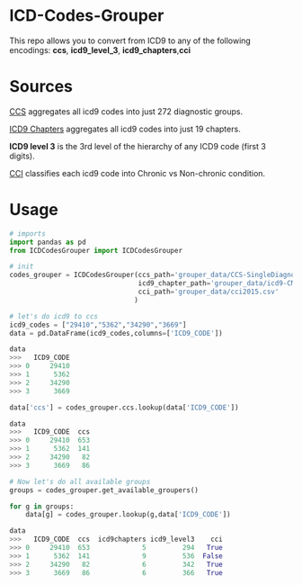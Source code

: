 # ICD-Codes-Grouper
 
This repo allows you to convert from ICD9 to any of the following encodings: **ccs**, **icd9_level_3**, **icd9_chapters**,**cci** 

# Sources

[CCS](https://www.hcup-us.ahrq.gov/toolssoftware/ccs/ccs.jsp) aggregates all icd9 codes into just 272 diagnostic groups.

[ICD9 Chapters](https://icd.codes/icd9cm) aggregates all icd9 codes into just 19 chapters.

**ICD9 level 3** is the 3rd level of the hierarchy of any ICD9 code (first 3 digits).

[CCI](https://www.hcup-us.ahrq.gov/toolssoftware/chronic/chronic.jsp) classifies each icd9 code into Chronic vs Non-chronic condition.


# Usage

```python
# imports
import pandas as pd
from ICDCodesGrouper import ICDCodesGrouper

# init
codes_grouper = ICDCodesGrouper(ccs_path='grouper_data/CCS-SingleDiagnosisGrouper.txt',
                                icd9_chapter_path='grouper_data/icd9-CM-code-chapter-en=PT.csv',
                                cci_path='grouper_data/cci2015.csv'
                               )

# let's do icd9 to ccs
icd9_codes = ["29410","5362","34290","3669"]
data = pd.DataFrame(icd9_codes,columns=['ICD9_CODE'])

data
>>>   ICD9_CODE
>>> 0     29410
>>> 1      5362
>>> 2     34290
>>> 3      3669

data['ccs'] = codes_grouper.ccs.lookup(data['ICD9_CODE'])

data
>>>   ICD9_CODE  ccs
>>> 0     29410  653
>>> 1      5362  141
>>> 2     34290   82
>>> 3      3669   86

# Now let's do all available groups
groups = codes_grouper.get_available_groupers()

for g in groups:
    data[g] = codes_grouper.lookup(g,data['ICD9_CODE'])

data
>>>   ICD9_CODE  ccs  icd9chapters icd9_level3    cci
>>> 0     29410  653             5         294   True
>>> 1      5362  141             9         536  False
>>> 2     34290   82             6         342   True
>>> 3      3669   86             6         366   True
```
